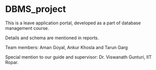 # DBMS_project
This is a leave application portal, developed as a part of database management course.

Details and schema are mentioned in reports.

Team members: Aman Goyal, Ankur Khosla and Tarun Garg

Special mention to our guide and supervisor: Dr. Viswanath Gunturi, IIT Ropar. 
